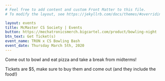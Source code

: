 ```yaml
---
# Feel free to add content and custom Front Matter to this file.
# To modify the layout, see https://jekyllrb.com/docs/themes/#overriding-theme-defaults

layout: events
title: McMaster CS Society | Events
button: https://mechatronicsmerch.bigcartel.com/product/bowling-night
btn_text: Get Ticket(s)
event_name: TRON x CS Bowling Bash
event_date: Thursday March 5th, 2020
---
```


Come out to bowl and eat pizza and take a break from midterms!

Tickets are $5, make sure to buy them and come out (and they include the food!)